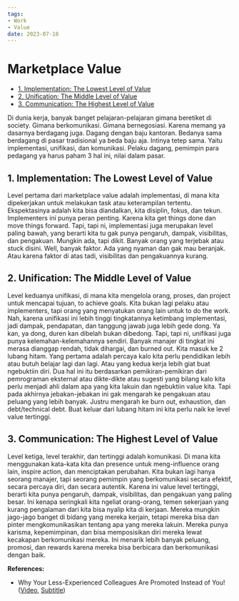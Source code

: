 ```yaml
---
tags:
- Work
- Value
date: 2023-07-10
---
```


# Marketplace Value

- [1. Implementation: The Lowest Level of Value](#1-implementation-the-lowest-level-of-value)
- [2. Unification: The Middle Level of Value](#2-unification-the-middle-level-of-value)
- [3. Communication: The Highest Level of Value](#3-communication-the-highest-level-of-value)



Di dunia kerja, banyak banget pelajaran-pelajaran gimana beretiket di society. Gimana berkomunikasi. Gimana bernegosiasi. Karena memang ya dasarnya berdagang juga. Dagang dengan baju kantoran. Bedanya sama berdagang di pasar tradisional ya beda baju aja. Intinya tetep sama. Yaitu implementasi, unifikasi, dan komunikasi. Pelaku dagang, pemimpin para pedagang ya harus paham 3 hal ini, nilai dalam pasar.



## 1. Implementation: The Lowest Level of Value

Level pertama dari marketplace value adalah implementasi, di mana kita dipekerjakan untuk melakukan task atau keterampilan tertentu. Ekspektasinya adalah kita bisa diandalkan, kita disiplin, fokus, dan tekun. Implementers ini punya peran penting. Karena kita get things done dan move things forward. Tapi, tapi ni, implementasi juga merupakan level paling bawah, yang berarti kita tu gak punya pengaruh, dampak, visibilitas, dan pengakuan. Mungkin ada, tapi dikit. Banyak orang yang terjebak atau stuck disini. Well, banyak faktor. Ada yang nyaman dan gak mau beranjak. Atau karena faktor di atas tadi, visibilitas dan pengakuannya kurang.



## 2. Unification: The Middle Level of Value

Level keduanya unifikasi, di mana kita mengelola orang, proses, dan project untuk mencapai tujuan, to achieve goals. Kita bukan lagi pelaku atau implementers, tapi orang yang menyatukan orang lain untuk to do the work. Nah, karena unifikasi ini lebih tinggi tingkatannya ketimbang implementasi, jadi dampak, pendapatan, dan tanggung jawab juga lebih gede dong. Ya kan, ya dong, duren kan dibelah bukan dibedong. Tapi, tapi ni, unifikasi juga punya kelemahan-kelemahannya sendiri. Banyak manajer di tingkat ini merasa dianggap rendah, tidak dihargai, dan burned out. Kita masuk ke 2 lubang hitam. Yang pertama adalah percaya kalo kita perlu pendidikan lebih atau butuh belajar lagi dan lagi. Atau yang kedua kerja lebih giat buat ngebuktiin diri. Dua hal ini itu berdasarkan pemikiran-pemikiran dari pemrograman eksternal atau dikte-dikte atau sugesti yang bilang kalo kita perlu menjadi ahli dalam apa yang kita lakuin dan ngebuktiin value kita. Tapi pada akhirnya jebakan-jebakan ini gak mengarah ke pengakuan atau peluang yang lebih banyak. Justru mengarah ke burn out, exhaustion, dan debt/technical debt. Buat keluar dari lubang hitam ini kita perlu naik ke level value tertinggi.



## 3. Communication: The Highest Level of Value

Level ketiga, level terakhir, dan tertinggi adalah komunikasi. Di mana kita menggunakan kata-kata kita dan presence untuk meng-influence orang lain, inspire action, dan menciptakan perubahan. Kita bukan lagi hanya seorang manajer, tapi seorang pemimpin yang berkomunikasi secara efektif, secara percaya diri, dan secara autentik. Karena ini value level tertinggi, berarti kita punya pengaruh, dampak, visibilitas, dan pengakuan yang paling besar. Ini kenapa seringkali kita ngeliat orang-orang, temen sekerjaan yang kurang pengalaman dari kita bisa nyalip kita di kerjaan. Mereka mungkin jago-jago banget di bidang yang mereka kerjain, tetapi mereka bisa dan pinter mengkomunikasikan tentang apa yang mereka lakuin. Mereka punya karisma, kepemimpinan, dan bisa memposisikan diri mereka lewat kecakapan berkomunikasi mereka. Ini menarik lebih banyak peluang, promosi, dan rewards karena mereka bisa berbicara dan berkomunikasi dengan baik.



**References:**

- Why Your Less-Experienced Colleagues Are Promoted Instead of You! ([Video](https://www.youtube.com/watch?v=OPiXobBnCKI), [Subtitle](_media/Why%20Your%20Less-Experienced%20Colleagues%20Are%20Promoted%20Instead%20of%20You!%20-%20English.srt.md))

